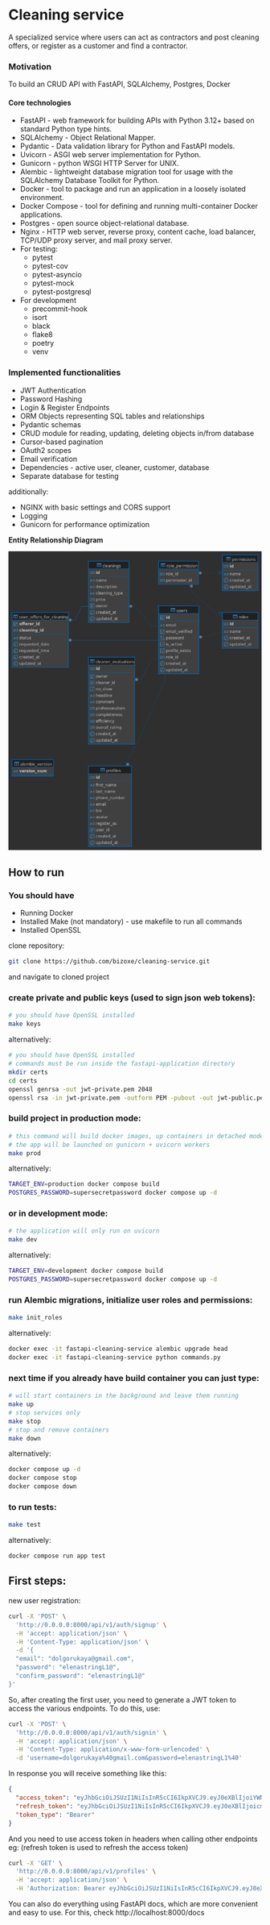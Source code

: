 # Cleaning service

A specialized service where users can act as contractors and post cleaning offers, or register as a customer
and find a contractor.


### Motivation
To build an CRUD API with FastAPI, SQLAlchemy, Postgres, Docker

#### Core technologies
- FastAPI - web framework for building APIs with Python 3.12+ based on standard Python type hints.
- SQLAlchemy - Object Relational Mapper.
- Pydantic -  Data validation library for Python and FastAPI models.
- Uvicorn - ASGI web server implementation for Python.
- Gunicorn - python WSGI HTTP Server for UNIX.
- Alembic - lightweight database migration tool for usage with the SQLAlchemy Database Toolkit for Python.
- Docker - tool to package and run an application in a loosely isolated environment.
- Docker Compose - tool for defining and running multi-container Docker applications.
- Postgres - open source object-relational database.
- Nginx - HTTP web server, reverse proxy, content cache, load balancer, TCP/UDP proxy server, and mail proxy server.
- For testing:
    - pytest
    - pytest-cov
    - pytest-asyncio
    - pytest-mock
    - pytest-postgresql
- For development
    - precommit-hook
    - isort
    - black
    - flake8
    - poetry
    - venv

### Implemented functionalities
- JWT Authentication
- Password Hashing
- Login & Register Endpoints
- ORM Objects representing SQL tables and relationships
- Pydantic schemas
- CRUD module for reading, updating, deleting objects in/from database
- Cursor-based pagination
- OAuth2 scopes
- Email verification
- Dependencies - active user, cleaner, customer, database
- Separate database for testing

additionally:
- NGINX with basic settings and CORS support
- Logging
- Gunicorn for performance optimization


**Entity Relationship Diagram**

![ER Diagram](media/cleaning_erd.png?raw=true "ER Diagram")

## How to run

### You should have
- Running Docker
- Installed Make (not mandatory) - use makefile to run all commands
- Installed OpenSSL


clone repository:

```bash
git clone https://github.com/bizoxe/cleaning-service.git
```
and navigate to cloned project

### create private and public keys (used to sign json web tokens):
```bash
# you should have OpenSSL installed
make keys
```

alternatively:
```bash
# you should have OpenSSL installed
# commands must be run inside the fastapi-application directory
mkdir certs
cd certs
openssl genrsa -out jwt-private.pem 2048
openssl rsa -in jwt-private.pem -outform PEM -pubout -out jwt-public.pem
```

### build project in production mode:
```bash
# this command will build docker images, up containers in detached mode;
# the app will be launched on gunicorn + uvicorn workers
make prod
```

alternatively:
```bash
TARGET_ENV=production docker compose build
POSTGRES_PASSWORD=supersecretpassword docker compose up -d
```

### or in development mode:
```bash
# the application will only run on uvicorn
make dev
```

alternatively:
```bash
TARGET_ENV=development docker compose build
POSTGRES_PASSWORD=supersecretpassword docker compose up -d
```

### run Alembic migrations, initialize user roles and permissions:
```bash
make init_roles
```

alternatively:
```bash
docker exec -it fastapi-cleaning-service alembic upgrade head
docker exec -it fastapi-cleaning-service python commands.py
```

### next time if you already have build container you can just type:
```bash
# will start containers in the background and leave them running
make up
# stop services only
make stop
# stop and remove containers
make down
```

alternatively:
```bash
docker compose up -d
docker compose stop
docker compose down
```

### to run tests:
```bash
make test
```

alternatively:
```bash
docker compose run app test
```

## First steps:

new user registration:
```bash
curl -X 'POST' \
  'http://0.0.0.0:8000/api/v1/auth/signup' \
  -H 'accept: application/json' \
  -H 'Content-Type: application/json' \
  -d '{
  "email": "dolgorukaya@gmail.com",
  "password": "elenastringL1@",
  "confirm_password": "elenastringL1@"
}'
```

So, after creating the first user, you need to generate a JWT token to access the various endpoints.
To do this, use:
```bash
curl -X 'POST' \
  'http://0.0.0.0:8000/api/v1/auth/signin' \
  -H 'accept: application/json' \
  -H 'Content-Type: application/x-www-form-urlencoded' \
  -d 'username=dolgorukaya%40gmail.com&password=elenastringL1%40'
```

In response you will receive something like this:
```json
{
  "access_token": "eyJhbGciOiJSUzI1NiIsInR5cCI6IkpXVCJ9.eyJ0eXBlIjoiYWNjZXNzIiwic3ViIjoiYzUwNTg1OTctNjkwN...",
  "refresh_token": "eyJhbGciOiJSUzI1NiIsInR5cCI6IkpXVCJ9.eyJ0eXBlIjoicmVmcmVzaCIsInN1YiI6ImM1MDU4NTk3LTY5...",
  "token_type": "Bearer"
}
```

And you need to use access token in headers when calling other endpoints eg:
(refresh token is used to refresh the access token)
```bash
curl -X 'GET' \
  'http://0.0.0.0:8000/api/v1/profiles' \
  -H 'accept: application/json' \
  -H 'Authorization: Bearer eyJhbGciOiJSUzI1NiIsInR5cCI6IkpXVCJ9.eyJ0eXBlIjoiYWNjZXNzIiwic3ViIjoiYzUwNTg1OTctNjkwN...'
```

You can also do everything using FastAPI docs, which are more convenient and easy to use.
For this, check http://localhost:8000/docs
